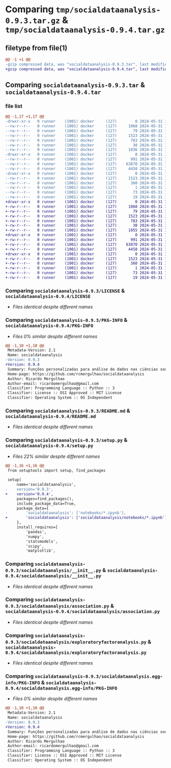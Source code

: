 # Comparing `tmp/socialdataanalysis-0.9.3.tar.gz` & `tmp/socialdataanalysis-0.9.4.tar.gz`

## filetype from file(1)

```diff
@@ -1 +1 @@
-gzip compressed data, was "socialdataanalysis-0.9.3.tar", last modified: Fri May 31 14:38:46 2024, max compression
+gzip compressed data, was "socialdataanalysis-0.9.4.tar", last modified: Fri May 31 14:56:49 2024, max compression
```

## Comparing `socialdataanalysis-0.9.3.tar` & `socialdataanalysis-0.9.4.tar`

### file list

```diff
@@ -1,17 +1,17 @@
-drwxr-xr-x   0 runner    (1001) docker     (127)        0 2024-05-31 14:38:46.015607 socialdataanalysis-0.9.3/
--rw-r--r--   0 runner    (1001) docker     (127)     1068 2024-05-31 14:38:36.000000 socialdataanalysis-0.9.3/LICENSE
--rw-r--r--   0 runner    (1001) docker     (127)       79 2024-05-31 14:38:36.000000 socialdataanalysis-0.9.3/MANIFEST.in
--rw-r--r--   0 runner    (1001) docker     (127)     1523 2024-05-31 14:38:46.015607 socialdataanalysis-0.9.3/PKG-INFO
--rw-r--r--   0 runner    (1001) docker     (127)      783 2024-05-31 14:38:36.000000 socialdataanalysis-0.9.3/README.md
--rw-r--r--   0 runner    (1001) docker     (127)       38 2024-05-31 14:38:46.015607 socialdataanalysis-0.9.3/setup.cfg
--rw-r--r--   0 runner    (1001) docker     (127)     1036 2024-05-31 14:38:36.000000 socialdataanalysis-0.9.3/setup.py
-drwxr-xr-x   0 runner    (1001) docker     (127)        0 2024-05-31 14:38:46.015607 socialdataanalysis-0.9.3/socialdataanalysis/
--rw-r--r--   0 runner    (1001) docker     (127)      991 2024-05-31 14:38:36.000000 socialdataanalysis-0.9.3/socialdataanalysis/__init__.py
--rw-r--r--   0 runner    (1001) docker     (127)    63870 2024-05-31 14:38:36.000000 socialdataanalysis-0.9.3/socialdataanalysis/association.py
--rw-r--r--   0 runner    (1001) docker     (127)     4458 2024-05-31 14:38:36.000000 socialdataanalysis-0.9.3/socialdataanalysis/exploratoryfactoranalysis.py
-drwxr-xr-x   0 runner    (1001) docker     (127)        0 2024-05-31 14:38:46.015607 socialdataanalysis-0.9.3/socialdataanalysis.egg-info/
--rw-r--r--   0 runner    (1001) docker     (127)     1523 2024-05-31 14:38:45.000000 socialdataanalysis-0.9.3/socialdataanalysis.egg-info/PKG-INFO
--rw-r--r--   0 runner    (1001) docker     (127)      360 2024-05-31 14:38:45.000000 socialdataanalysis-0.9.3/socialdataanalysis.egg-info/SOURCES.txt
--rw-r--r--   0 runner    (1001) docker     (127)        1 2024-05-31 14:38:45.000000 socialdataanalysis-0.9.3/socialdataanalysis.egg-info/dependency_links.txt
--rw-r--r--   0 runner    (1001) docker     (127)       73 2024-05-31 14:38:45.000000 socialdataanalysis-0.9.3/socialdataanalysis.egg-info/requires.txt
--rw-r--r--   0 runner    (1001) docker     (127)       19 2024-05-31 14:38:45.000000 socialdataanalysis-0.9.3/socialdataanalysis.egg-info/top_level.txt
+drwxr-xr-x   0 runner    (1001) docker     (127)        0 2024-05-31 14:56:49.988170 socialdataanalysis-0.9.4/
+-rw-r--r--   0 runner    (1001) docker     (127)     1068 2024-05-31 14:56:42.000000 socialdataanalysis-0.9.4/LICENSE
+-rw-r--r--   0 runner    (1001) docker     (127)       79 2024-05-31 14:56:42.000000 socialdataanalysis-0.9.4/MANIFEST.in
+-rw-r--r--   0 runner    (1001) docker     (127)     1523 2024-05-31 14:56:49.988170 socialdataanalysis-0.9.4/PKG-INFO
+-rw-r--r--   0 runner    (1001) docker     (127)      783 2024-05-31 14:56:42.000000 socialdataanalysis-0.9.4/README.md
+-rw-r--r--   0 runner    (1001) docker     (127)       38 2024-05-31 14:56:49.988170 socialdataanalysis-0.9.4/setup.cfg
+-rw-r--r--   0 runner    (1001) docker     (127)     1055 2024-05-31 14:56:42.000000 socialdataanalysis-0.9.4/setup.py
+drwxr-xr-x   0 runner    (1001) docker     (127)        0 2024-05-31 14:56:49.984170 socialdataanalysis-0.9.4/socialdataanalysis/
+-rw-r--r--   0 runner    (1001) docker     (127)      991 2024-05-31 14:56:42.000000 socialdataanalysis-0.9.4/socialdataanalysis/__init__.py
+-rw-r--r--   0 runner    (1001) docker     (127)    63870 2024-05-31 14:56:42.000000 socialdataanalysis-0.9.4/socialdataanalysis/association.py
+-rw-r--r--   0 runner    (1001) docker     (127)     4458 2024-05-31 14:56:42.000000 socialdataanalysis-0.9.4/socialdataanalysis/exploratoryfactoranalysis.py
+drwxr-xr-x   0 runner    (1001) docker     (127)        0 2024-05-31 14:56:49.988170 socialdataanalysis-0.9.4/socialdataanalysis.egg-info/
+-rw-r--r--   0 runner    (1001) docker     (127)     1523 2024-05-31 14:56:49.000000 socialdataanalysis-0.9.4/socialdataanalysis.egg-info/PKG-INFO
+-rw-r--r--   0 runner    (1001) docker     (127)      360 2024-05-31 14:56:49.000000 socialdataanalysis-0.9.4/socialdataanalysis.egg-info/SOURCES.txt
+-rw-r--r--   0 runner    (1001) docker     (127)        1 2024-05-31 14:56:49.000000 socialdataanalysis-0.9.4/socialdataanalysis.egg-info/dependency_links.txt
+-rw-r--r--   0 runner    (1001) docker     (127)       73 2024-05-31 14:56:49.000000 socialdataanalysis-0.9.4/socialdataanalysis.egg-info/requires.txt
+-rw-r--r--   0 runner    (1001) docker     (127)       19 2024-05-31 14:56:49.000000 socialdataanalysis-0.9.4/socialdataanalysis.egg-info/top_level.txt
```

### Comparing `socialdataanalysis-0.9.3/LICENSE` & `socialdataanalysis-0.9.4/LICENSE`

 * *Files identical despite different names*

### Comparing `socialdataanalysis-0.9.3/PKG-INFO` & `socialdataanalysis-0.9.4/PKG-INFO`

 * *Files 0% similar despite different names*

```diff
@@ -1,10 +1,10 @@
 Metadata-Version: 2.1
 Name: socialdataanalysis
-Version: 0.9.3
+Version: 0.9.4
 Summary: Funções personalizadas para análise de dados nas ciências sociais, complementando o uso do SPSS.
 Home-page: https://github.com/rcmergulhao/socialdataanalysis
 Author: Ricardo Mergulhao
 Author-email: ricardomergulhao@gmail.com
 Classifier: Programming Language :: Python :: 3
 Classifier: License :: OSI Approved :: MIT License
 Classifier: Operating System :: OS Independent
```

### Comparing `socialdataanalysis-0.9.3/README.md` & `socialdataanalysis-0.9.4/README.md`

 * *Files identical despite different names*

### Comparing `socialdataanalysis-0.9.3/setup.py` & `socialdataanalysis-0.9.4/setup.py`

 * *Files 22% similar despite different names*

```diff
@@ -1,16 +1,16 @@
 from setuptools import setup, find_packages
 
 setup(
     name='socialdataanalysis',
-    version='0.9.3',
+    version='0.9.4',
     packages=find_packages(),
     include_package_data=True,
     package_data={
-        'socialdataanalysis': ['notebooks/*.ipynb'],
+        'socialdataanalysis': ['socialdataanalysis/notebooks/*.ipynb'],
     },
     install_requires=[
         'pandas',
         'numpy',
         'statsmodels',
         'scipy',
         'matplotlib',
```

### Comparing `socialdataanalysis-0.9.3/socialdataanalysis/__init__.py` & `socialdataanalysis-0.9.4/socialdataanalysis/__init__.py`

 * *Files identical despite different names*

### Comparing `socialdataanalysis-0.9.3/socialdataanalysis/association.py` & `socialdataanalysis-0.9.4/socialdataanalysis/association.py`

 * *Files identical despite different names*

### Comparing `socialdataanalysis-0.9.3/socialdataanalysis/exploratoryfactoranalysis.py` & `socialdataanalysis-0.9.4/socialdataanalysis/exploratoryfactoranalysis.py`

 * *Files identical despite different names*

### Comparing `socialdataanalysis-0.9.3/socialdataanalysis.egg-info/PKG-INFO` & `socialdataanalysis-0.9.4/socialdataanalysis.egg-info/PKG-INFO`

 * *Files 0% similar despite different names*

```diff
@@ -1,10 +1,10 @@
 Metadata-Version: 2.1
 Name: socialdataanalysis
-Version: 0.9.3
+Version: 0.9.4
 Summary: Funções personalizadas para análise de dados nas ciências sociais, complementando o uso do SPSS.
 Home-page: https://github.com/rcmergulhao/socialdataanalysis
 Author: Ricardo Mergulhao
 Author-email: ricardomergulhao@gmail.com
 Classifier: Programming Language :: Python :: 3
 Classifier: License :: OSI Approved :: MIT License
 Classifier: Operating System :: OS Independent
```

